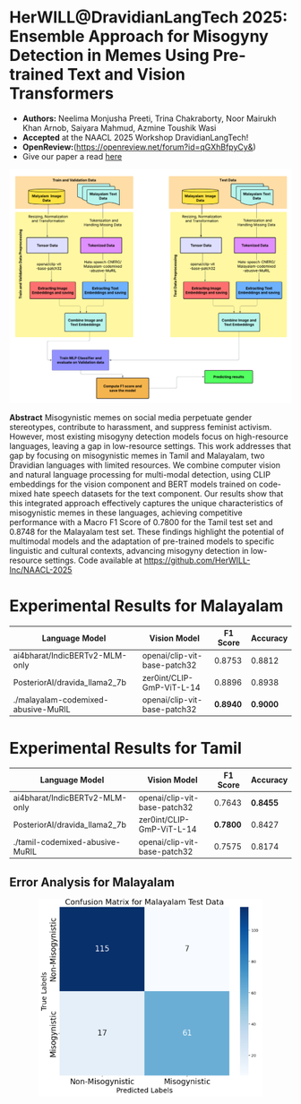 # HerWILL@DravidianLangTech 2025: Ensemble Approach for Misogyny Detection in Memes Using Pre-trained Text and Vision Transformers
- **Authors:** Neelima Monjusha Preeti, Trina Chakraborty, Noor Mairukh Khan Arnob, Saiyara Mahmud, Azmine Toushik Wasi
- **Accepted** at the NAACL 2025 Workshop DravidianLangTech!
- **OpenReview:**(https://openreview.net/forum?id=qGXhBfpyCy&)
- Give our paper a read [here]("https://github.com/HerWILL-Inc/NAACL-2025/blob/main/118_HerWILL_DravidianLangTech_.pdf")
<p align="center">
  <img src="Flowchart_malyalam.png" alt="Alt text" width="600"/>
</p>

**Abstract** Misogynistic memes on social media perpetuate gender stereotypes, contribute to harassment, and suppress feminist activism. However, most existing misogyny detection models focus on high-resource languages, leaving a gap in low-resource settings. This work addresses that gap by focusing on misogynistic memes in Tamil and Malayalam, two Dravidian languages with limited resources. We combine computer vision and natural language processing for multi-modal detection, using CLIP embeddings for the vision component and BERT models trained on code-mixed hate speech datasets for the text component. Our results show that this integrated approach effectively captures the unique characteristics of misogynistic memes in these languages, achieving competitive performance with a Macro F1 Score of 0.7800 for the Tamil test set and 0.8748 for the Malayalam test set. These findings highlight the potential of multimodal models and the adaptation of pre-trained models to specific linguistic and cultural contexts, advancing misogyny detection in low-resource settings. Code available at https://github.com/HerWILL-Inc/NAACL-2025

# Experimental Results for Malayalam
| **Language Model** | **Vision Model** | **F1 Score** | **Accuracy** |
|----------|----------|----------|----------|
| ai4bharat/IndicBERTv2-MLM-only  | openai/clip-vit-base-patch32   | 0.8753   | 0.8812    |
| PosteriorAI/dravida_llama2_7b  | zer0int/CLIP-GmP-ViT-L-14  | 0.8896   | 0.8938  |
|./malayalam-codemixed-abusive-MuRIL   | openai/clip-vit-base-patch32 | **0.8940**  | **0.9000**  |

# Experimental Results for Tamil
| **Language Model** | **Vision Model** | **F1 Score** | **Accuracy** |
|----------|----------|----------|----------|
| ai4bharat/IndicBERTv2-MLM-only  | openai/clip-vit-base-patch32   | 0.7643   | **0.8455**    |
| PosteriorAI/dravida_llama2_7b  | zer0int/CLIP-GmP-ViT-L-14  | **0.7800**   | 0.8427  |
|./tamil-codemixed-abusive-MuRIL   | openai/clip-vit-base-patch32 | 0.7575  | 0.8174  |
## Error Analysis for Malayalam
<p align="center">
  <img src="confusion_matrix.PNG" alt="Alt text" width="400"/>
</p>
